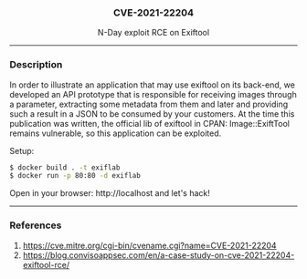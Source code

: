 <p align="center">
  <h3 align="center">CVE-2021-22204</h3>
  <p align="center">N-Day exploit RCE on Exiftool</p>
</p>

---

### Description

In order to illustrate an application that may use exiftool on its back-end, we developed an API prototype that is responsible for receiving images through a parameter, extracting some metadata from them and later and providing such a result in a JSON to be consumed by your customers. At the time this publication was written, the official lib of exiftool in CPAN: Image::ExiftTool remains vulnerable, so this application can be exploited.

Setup:

```bash
$ docker build . -t exiflab
$ docker run -p 80:80 -d exiflab
```

Open in your browser: http://localhost and let's hack!

---

### References

1. https://cve.mitre.org/cgi-bin/cvename.cgi?name=CVE-2021-22204
2. https://blog.convisoappsec.com/en/a-case-study-on-cve-2021-22204-exiftool-rce/